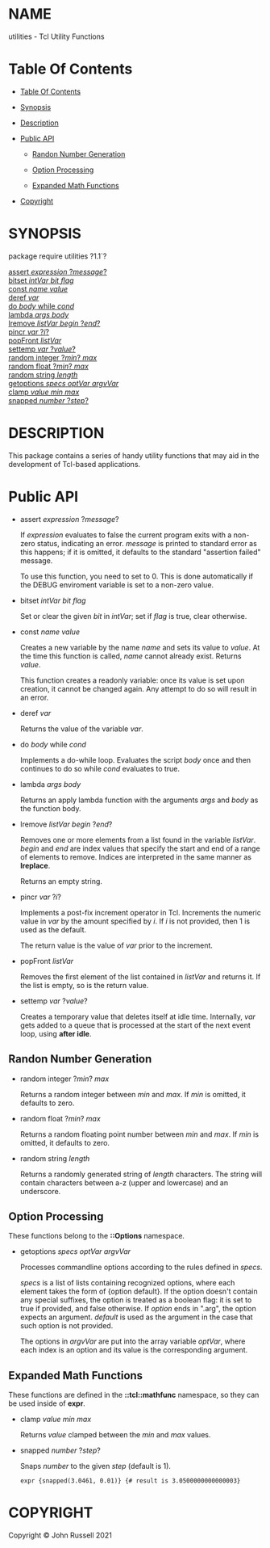 
[//000000001]: # (utilities \- Tcl Utility Functions)
[//000000002]: # (Generated from file '' by tcllib/doctools with format 'markdown')
[//000000003]: # (Copyright &copy; John Russell 2021)
[//000000004]: # (utilities\(n\) 1\.1  "Tcl Utility Functions")

# NAME

utilities \- Tcl Utility Functions

# <a name='toc'></a>Table Of Contents

  - [Table Of Contents](#toc)

  - [Synopsis](#synopsis)

  - [Description](#section1)

  - [Public API](#section2)

      - [Randon Number Generation](#subsection1)

      - [Option Processing](#subsection2)

      - [Expanded Math Functions](#subsection3)

  - [Copyright](#copyright)

# <a name='synopsis'></a>SYNOPSIS

package require utilities ?1\.1\`?  

[assert *expression* ?*message*?](#1)  
[bitset *intVar* *bit* *flag*](#2)  
[const *name* *value*](#3)  
[deref *var*](#4)  
[do *body* while *cond*](#5)  
[lambda *args* *body*](#6)  
[lremove *listVar* *begin* ?*end*?](#7)  
[pincr *var* ?*i*?](#8)  
[popFront *listVar*](#9)  
[settemp *var* ?*value*?](#10)  
[random integer ?*min*? *max*](#11)  
[random float ?*min*? *max*](#12)  
[random string *length*](#13)  
[getoptions *specs* *optVar* *argvVar*](#14)  
[clamp *value* *min* *max*](#15)  
[snapped *number* ?*step*?](#16)  

# <a name='description'></a>DESCRIPTION

This package contains a series of handy utility functions that may aid in the
development of Tcl\-based applications\.

# <a name='section2'></a>Public API

  - <a name='1'></a>assert *expression* ?*message*?

    If *expression* evaluates to false the current program exits with a
    non\-zero status, indicating an error\. *message* is printed to standard
    error as this happens; if it is omitted, it defaults to the standard
    "assertion failed" message\.

    To use this function, you need to set to 0\. This is done automatically if
    the DEBUG enviroment variable is set to a non\-zero value\.

  - <a name='2'></a>bitset *intVar* *bit* *flag*

    Set or clear the given *bit* in *intVar*; set if *flag* is true, clear
    otherwise\.

  - <a name='3'></a>const *name* *value*

    Creates a new variable by the name *name* and sets its value to *value*\.
    At the time this function is called, *name* cannot already exist\. Returns
    *value*\.

    This function creates a readonly variable: once its value is set upon
    creation, it cannot be changed again\. Any attempt to do so will result in an
    error\.

  - <a name='4'></a>deref *var*

    Returns the value of the variable *var*\.

  - <a name='5'></a>do *body* while *cond*

    Implements a do\-while loop\. Evaluates the script *body* once and then
    continues to do so while *cond* evaluates to true\.

  - <a name='6'></a>lambda *args* *body*

    Returns an apply lambda function with the arguments *args* and *body* as
    the function body\.

  - <a name='7'></a>lremove *listVar* *begin* ?*end*?

    Removes one or more elements from a list found in the variable *listVar*\.
    *begin* and *end* are index values that specify the start and end of a
    range of elements to remove\. Indices are interpreted in the same manner as
    __lreplace__\.

    Returns an empty string\.

  - <a name='8'></a>pincr *var* ?*i*?

    Implements a post\-fix increment operator in Tcl\. Increments the numeric
    value in *var* by the amount specified by *i*\. If *i* is not provided,
    then 1 is used as the default\.

    The return value is the value of *var* prior to the increment\.

  - <a name='9'></a>popFront *listVar*

    Removes the first element of the list contained in *listVar* and returns
    it\. If the list is empty, so is the return value\.

  - <a name='10'></a>settemp *var* ?*value*?

    Creates a temporary value that deletes itself at idle time\. Internally,
    *var* gets added to a queue that is processed at the start of the next
    event loop, using __after idle__\.

## <a name='subsection1'></a>Randon Number Generation

  - <a name='11'></a>random integer ?*min*? *max*

    Returns a random integer between *min* and *max*\. If *min* is omitted,
    it defaults to zero\.

  - <a name='12'></a>random float ?*min*? *max*

    Returns a random floating point number between *min* and *max*\. If
    *min* is omitted, it defaults to zero\.

  - <a name='13'></a>random string *length*

    Returns a randomly generated string of *length* characters\. The string
    will contain characters between a\-z \(upper and lowercase\) and an underscore\.

## <a name='subsection2'></a>Option Processing

These functions belong to the __::Options__ namespace\.

  - <a name='14'></a>getoptions *specs* *optVar* *argvVar*

    Processes commandline options according to the rules defined in *specs*\.

    *specs* is a list of lists containing recognized options, where each
    element takes the form of \{option default\}\. If the option doesn't contain
    any special suffixes, the option is treated as a boolean flag: it is set to
    true if provided, and false otherwise\. If *option* ends in "\.arg", the
    option expects an argument\. *default* is used as the argument in the case
    that such option is not provided\.

    The options in *argvVar* are put into the array variable *optVar*, where
    each index is an option and its value is the corresponding argument\.

## <a name='subsection3'></a>Expanded Math Functions

These functions are defined in the __::tcl::mathfunc__ namespace, so they
can be used inside of __expr__\.

  - <a name='15'></a>clamp *value* *min* *max*

    Returns *value* clamped between the *min* and *max* values\.

  - <a name='16'></a>snapped *number* ?*step*?

    Snaps *number* to the given *step* \(default is 1\)\.

        expr {snapped(3.0461, 0.01)} {# result is 3.0500000000000003}

# <a name='copyright'></a>COPYRIGHT

Copyright &copy; John Russell 2021

